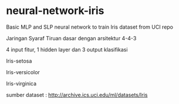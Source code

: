 # neural-network-iris
Basic MLP and SLP neural network to train Iris dataset from UCI repo

Jaringan Syaraf Tiruan dasar dengan arsitektur 4-4-3

4 input fitur, 1 hidden layer dan 3 output klasifikasi

Iris-setosa

Iris-versicolor

Iris-virginica


sumber dataset : http://archive.ics.uci.edu/ml/datasets/Iris
